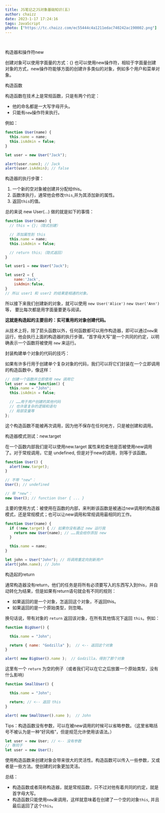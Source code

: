 ```yaml
---
title: JS笔记之JS对象基础知识(五)
author: chaizz
date: 2023-1-17 17:24:16
tags: JavaScript
photo: ["https://tc.chaizz.com/ec55444c4a1211edac740242ac190002.png"]
---
```


​          

<!--more-->



构造器和操作符new

创建对象可以使用字面量的方式：{} 也可以使用new操作符，相较于字面量创建对象的方式，new操作符能够方面的创建许多类似的对象，例如多个用户和菜单对象。

构造函数

构造函数在技术上是常规函数，只是有两个约定：

- 他的命名都是一大写字母开头。
- 只能有`new`操作符来执行。

例如：

```js
function User(name) {
  this.name = name;
  this.isAdmin = false;
}

let user = new User("Jack");

alert(user.name); // Jack
alert(user.isAdmin); // false
```

构造器的执行步骤：

1. 一个新的空对象被创建并分配给this。
2. 函数体执行，通常他会修改`this`,并为其添加新的属性。
3. 返回`this`的值。

总的来说 new User(...) 做的就是如下的事情：

```js
function User(name) {
  // this = {};（隐式创建）

  // 添加属性到 this
  this.name = name;
  this.isAdmin = false;

  // return this;（隐式返回）
}
```



```js
let user1 = new User("Jack");

let user2 = {
    name:'Jack',
    isAdmin:false,
}
// 所以 user1 和 user2 的结果是相通的对象。
```

所以接下来我们创建新的对象，就可以使用 `new User('Alice')` `new User('Ann')`等， 要比每次都是用字面量要更与阅读。

**这就是构造起的主要目的：实可重用的对象创建代码。**

从技术上将，除了箭头函数以外，任何函数都可以用作构造器，即可以通过`new`来运行，他会执行上面的构造器的执行步骤。“首字母大写”是一个共同的约定，以明确表示一个函数将被使用 `new` 来运行。

封装构建单个对象的代码的技巧：

如果有许多行用于创建单个复杂对象的代码，我们可以将它们封装在一个立即调用的构造函数中，像这样：

```js
// 创建一个函数并立即使用 new 调用它
let user = new function() {
  this.name = "John";
  this.isAdmin = false;

  // ……用于用户创建的其他代码
  // 也许是复杂的逻辑和语句
  // 局部变量等
};
```

这个构造函数不能被再次调用，因为他不保存在任何地方，只是被创建和调用。

构造器模式测试：new.target

在一个函数内部我们是可以使用new.target 属性来检查他是否被使用new调用了。对于常规调用，它是 undefined, 但是对于new的调用，则等于该函数。

```js
function User() {
  alert(new.target);
}

// 不带 "new"：
User(); // undefined

// 带 "new"：
new User(); // function User { ... }
```

主要的使用方式：被使用在函数的内部，来判断该函数是被通过new调用的构造器模式，还是常规模式；也可以让new调用和常规调用最相同的工作。

```js
function User(name) {
  if (!new.target) { // 如果你没有通过 new 运行我
    return new User(name); // ……我会给你添加 new
  }

  this.name = name;
}

let john = User("John"); // 将调用重定向到新用户
alert(john.name); // John
```



构造起的return

通常构造器没有return，他们的任务是将所有必须要写入的东西写入到this，并自动转化为结果，但是如果有return语句就会有不同的规则：

- 如果返回的是一个对象，怎返回这个对象，不返回this。
- 如果返回的是一个原始类型，则忽略。

换句话说，带有对象的 `return` 返回该对象，在所有其他情况下返回 `this`。例如：

```js
function BigUser() {

  this.name = "John";

  return { name: "Godzilla" };  // <-- 返回这个对象
}

alert( new BigUser().name );  // Godzilla，得到了那个对象
```

这里有一个 `return` 为空的例子（或者我们可以在它之后放置一个原始类型，没有什么影响）

```js
function SmallUser() {

  this.name = "John";

  return; // <-- 返回 this
}

alert( new SmallUser().name );  // John
```

Tips：构造函数没有参数，可以在被new调用的时候可以省略参数。（这里省略括号不被认为是一种“好风格”，但是规范允许使用该语法。）

```js
let user = new User; // <-- 没有参数
// 等同于
let user = new User();
```

使用构造函数来创建对象会带来很大的灵活性。构造函数可以传入一些参数，又或者是一些方法。使创建的对象更加灵活。



总结：

- 构造函数或者简称构造器，就是常规函数，只不过对他有着共同的约定，就是首字母大写。
- 构造函数只能使用`new`来调用，这样就意味着在创建了一个空的对象`this`, 并且最后返回了这个`this`。